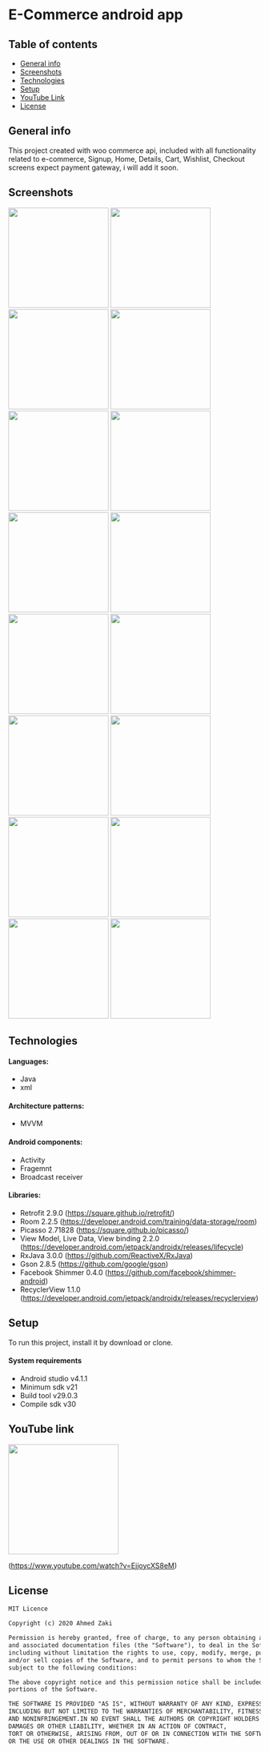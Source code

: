 # E-Commerce android app


## Table of contents
* [General info](#general-info)
* [Screenshots](#screenshots)
* [Technologies](#technologies)
* [Setup](#setup)
* [YouTube Link](#youtube-link)
* [License](#license)

## General info

This project created with woo commerce api, included with all functionality related to e-commerce,
Signup, Home, Details, Cart, Wishlist, Checkout screens expect payment gateway, i will add it soon.

## Screenshots

<img src="images/1-home-grid.jpg" width="200" > <img src="images/2-home-list.jpg" width="200" >
<img src="images/3-details.jpg" width="200" >
<img src="images/4-zoom.jpg" width="200" >
<img src="images/5-more-details.jpg" width="200" >
<img src="images/6-wishlist.jpg" width="200" >
<img src="images/7-cart.jpg" width="200" >
<img src="images/8-checkout-shipping.jpg" width="200" >
<img src="images/9-checkout-payment.jpg" width="200" >
<img src="images/10-checkout-review.jpg" width="200" >
<img src="images/11-review_scroll.jpg" width="200" >
<img src="images/12-finish.jpg" width="200" >
<img src="images/13-menu.jpg" width="200" >
<img src="images/14-signup.jpg" width="200" >
<img src="images/15-empty_wishlist.jpg" width="200" >
<img src="images/16-empty-cart.jpg" width="200" >

## Technologies

#### Languages:
- Java 
- xml

#### Architecture patterns:
- MVVM

#### Android components:
- Activity 
- Fragemnt
- Broadcast receiver

#### Libraries:
- Retrofit 2.9.0 (https://square.github.io/retrofit/)
- Room 2.2.5 (https://developer.android.com/training/data-storage/room)
- Picasso 2.71828 (https://square.github.io/picasso/)
- View Model, Live Data, View binding 2.2.0 (https://developer.android.com/jetpack/androidx/releases/lifecycle)
- RxJava 3.0.0 (https://github.com/ReactiveX/RxJava)
- Gson 2.8.5 (https://github.com/google/gson)
- Facebook Shimmer 0.4.0 (https://github.com/facebook/shimmer-android)
- RecyclerView 1.1.0 (https://developer.android.com/jetpack/androidx/releases/recyclerview)

## Setup

To run this project, install it by download or clone.

#### System requirements
- Android studio v4.1.1
- Minimum sdk v21
- Build tool v29.0.3
- Compile sdk v30

## YouTube link 

<img src="images/E-commerce.png" width="220" >

(https://www.youtube.com/watch?v=EjjoycXS8eM)

## License

```html
MIT Licence 

Copyright (c) 2020 Ahmed Zaki

Permission is hereby granted, free of charge, to any person obtaining a copy of this software
and associated documentation files (the "Software"), to deal in the Software without restriction,
including without limitation the rights to use, copy, modify, merge, publish, distribute, sublicense,
and/or sell copies of the Software, and to permit persons to whom the Software is furnished to do so, 
subject to the following conditions:

The above copyright notice and this permission notice shall be included in all copies or substantial 
portions of the Software.

THE SOFTWARE IS PROVIDED "AS IS", WITHOUT WARRANTY OF ANY KIND, EXPRESS OR IMPLIED, 
INCLUDING BUT NOT LIMITED TO THE WARRANTIES OF MERCHANTABILITY, FITNESS FOR A PARTICULAR PURPOSE
AND NONINFRINGEMENT.IN NO EVENT SHALL THE AUTHORS OR COPYRIGHT HOLDERS BE LIABLE FOR ANY CLAIM,
DAMAGES OR OTHER LIABILITY, WHETHER IN AN ACTION OF CONTRACT,
TORT OR OTHERWISE, ARISING FROM, OUT OF OR IN CONNECTION WITH THE SOFTWARE
OR THE USE OR OTHER DEALINGS IN THE SOFTWARE.
```
